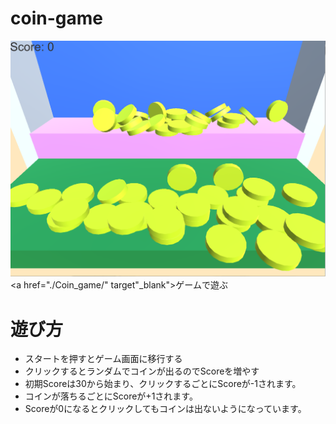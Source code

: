 # coin-game

![ゲーム画面](images/koin.png)
<a href="./Coin_game/" target"_blank">ゲームで遊ぶ

# 遊び方
- スタートを押すとゲーム画面に移行する
- クリックするとランダムでコインが出るのでScoreを増やす
- 初期Scoreは30から始まり、クリックするごとにScoreが-1されます。
- コインが落ちるごとにScoreが+1されます。
- Scoreが0になるとクリックしてもコインは出ないようになっています。

